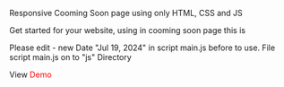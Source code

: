 Responsive Cooming Soon page using only HTML,  CSS and JS

Get started for your website, using in cooming soon page this is

Please edit - new Date "Jul 19, 2024" in script main.js before to use. File script main.js on to  "js"  Directory

View <a href="https://weytmm.github.io/Cooming-Soon" style="color: red; text-decoration:none;">Demo</a>
